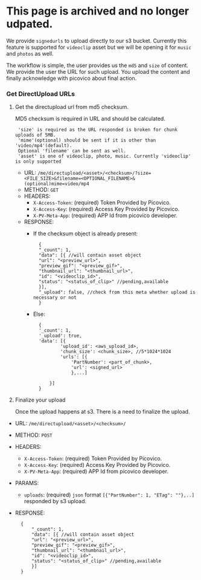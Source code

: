 # This page is archived and no longer udpated. 

We provide `signedurls` to upload directly to our s3 bucket.
Currently this feature is supported for `videoclip` asset but
we will be opening it for `music` and `photos` as well.

The workflow is simple, the user provides us the `md5` and `size` of content. We provide the
user the URL for such upload. You upload the content and finally acknowledge with picovico about
final action.

### Get DirectUpload URLs
1. Get the directupload url from md5 checksum.
    
    MD5 checksum is required in URL and should be calculated.
    
        'size' is required as the URL responded is broken for chunk uploads of 5MB.
        'mime'(optional) should be sent if it is other than 'video/mp4'(default).
        Optional 'filename' can be sent as well.
        'asset' is one of videoclip, photo, music. Currently 'videoclip' is only supported
    
    - URL: `/me/directupload/<asset>/<checksum>/?size=<FILE_SIZE>&filename=<OPTIONAL_FILENAME>&(optional)mime=video/mp4`
    - METHOD: `GET`
    - HEADERS:
        - `X-Access-Token`: (required) Token Provided by Picovico.
        - `X-Access-Key`: (required) Access Key Provided by Picovico.
        - `X-PV-Meta-App`: (required) APP Id from picovico developer.
    - RESPONSE:
        - If the checksum object is already present:
            
                {
                "_count": 1,
                "data": [{ //will contain asset object
                "url": "<preview_url>",
                "preview_gif": "<preview_gif>",
                "thumbnail_url": "<thumbnail_url>",
                "id": "<videoclip_id>",
                "status": "<status_of_clip>" //pending,available
                }],
                "_upload": false, //check from this meta whether upload is necessary or not
                }
        
        - Else:
                
                {
                '_count': 1,
                '_upload': true,
                'data': [{
                        'upload_id': <aws_upload_id>,
                        'chunk_size': <chunk_size>, //5*1024*1024
                        'urls': [{
                            'PartNumber': <part_of_chunk>,
                            'url': <signed_url>
                            },...]
                    
                    }]
                }

2. Finalize your upload

    Once the upload happens at s3. There is a need to finalize the upload.
- URL: `/me/directupload/<asset>/<checksum>/`
- METHOD: `POST`
- HEADERS:
    - `X-Access-Token`: (required) Token Provided by Picovico.
    - `X-Access-Key`: (required) Access Key Provided by Picovico.
    - `X-PV-Meta-App`: (required) APP Id from picovico developer.
- PARAMS:
    - `uploads`: (required) `json` format `[{"PartNumber": 1, "ETag": ""},..]` responded by s3 upload.  
- RESPONSE:
        
        {
            "_count": 1,
            "data": [{ //will contain asset object
            "url": "<preview_url>",
            "preview_gif": "<preview_gif>",
            "thumbnail_url": "<thumbnail_url>",
            "id": "<videoclip_id>",
            "status": "<status_of_clip>" //pending,available
            }]
        }
        
